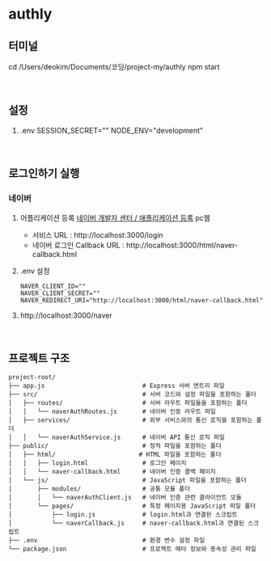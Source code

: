 # authly

## 터미널

cd /Users/deokim/Documents/코딩/project-my/authly
npm start

<br>

## 설정

1. .env
   SESSION_SECRET=""
   NODE_ENV="development"

<br>

## 로그인하기 실행

### 네이버

1.  어플리케이션 등록
    [네이버 개발자 센터 / 애플리케이션 등록](https://developers.naver.com/apps/#/register)
    pc웹

    -   서비스 URL : http://localhost:3000/login
    -   네이버 로그인 Callback URL : http://localhost:3000/html/naver-callback.html

2.  .env 설정

    ```
    NAVER_CLIENT_ID=""
    NAVER_CLIENT_SECRET=""
    NAVER_REDIRECT_URI="http://localhost:3000/html/naver-callback.html"

    ```

3.  http://localhost:3000/naver

<br>

## 프로젝트 구조

```
project-root/
├── app.js                           # Express 서버 엔트리 파일
├── src/                             # 서버 코드와 설정 파일을 포함하는 폴더
│   ├── routes/                      # 서버 라우트 파일들을 포함하는 폴더
│   │   └── naverAuthRoutes.js       # 네이버 인증 라우트 파일
│   ├── services/                    # 외부 서비스와의 통신 로직을 포함하는 폴더
│   │   └── naverAuthService.js      # 네이버 API 통신 로직 파일
├── public/                          # 정적 파일을 포함하는 폴더
│   ├── html/                       # HTML 파일을 포함하는 폴더
│   │   ├── login.html               # 로그인 페이지
│   │   └── naver-callback.html      # 네이버 인증 콜백 페이지
│   └── js/                          # JavaScript 파일을 포함하는 폴더
│       ├── modules/                 # 공통 모듈 폴더
│       │   └── naverAuthClient.js   # 네이버 인증 관련 클라이언트 모듈
│       └── pages/                   # 특정 페이지용 JavaScript 파일 폴더
│           ├── login.js             # login.html과 연결된 스크립트
│           └── naverCallback.js     # naver-callback.html과 연결된 스크립트
├── .env                             # 환경 변수 설정 파일
└── package.json                     # 프로젝트 메타 정보와 종속성 관리 파일

```
